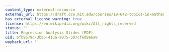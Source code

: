 ```yaml
---
content_type: external-resource
external_url: https://draft.ocw.mit.edu/courses/18-642-topics-in-mathematics-with-applications-in-finance-fall-2024/resources/mit18_642_f24_lec06_1_pdf/
has_external_license_warning: true
license: https://en.wikipedia.org/wiki/All_rights_reserved
status: ''
title: Regression Analysis Slides (PDF)
uid: 6fb9579d-3bb5-413a-a075-507cfed8e6a0
wayback_url: ''
---
```

